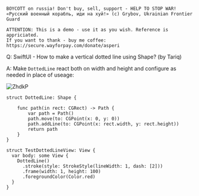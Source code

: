 ```
BOYCOTT on russia! Don't buy, sell, support - HELP TO STOP WAR!
«Русский военный корабль, иди на хуй!» (c) Grybov, Ukrainian Frontier Guard

ATTENTION: This is a demo - use it as you wish. Reference is appriciated.
If you want to thank - buy me coffee: https://secure.wayforpay.com/donate/asperi
```

Q: SwiftUI - How to make a vertical dotted line using Shape? (by Tariq)

A: Make `DottedLine` react both on width and height and configure as needed in place of useage:

![ZhdkP](https://user-images.githubusercontent.com/62171579/171984513-04ae68c0-22e5-446c-b057-6ba66513b272.png)

```
struct DottedLine: Shape {
        
    func path(in rect: CGRect) -> Path {
        var path = Path()
        path.move(to: CGPoint(x: 0, y: 0))
        path.addLine(to: CGPoint(x: rect.width, y: rect.height))
        return path
    }
}

struct TestDottedLineView: View {
  var body: some View {
    DottedLine()
      .stroke(style: StrokeStyle(lineWidth: 1, dash: [2]))
      .frame(width: 1, height: 100)
      .foregroundColor(Color.red)
  }
}
```
